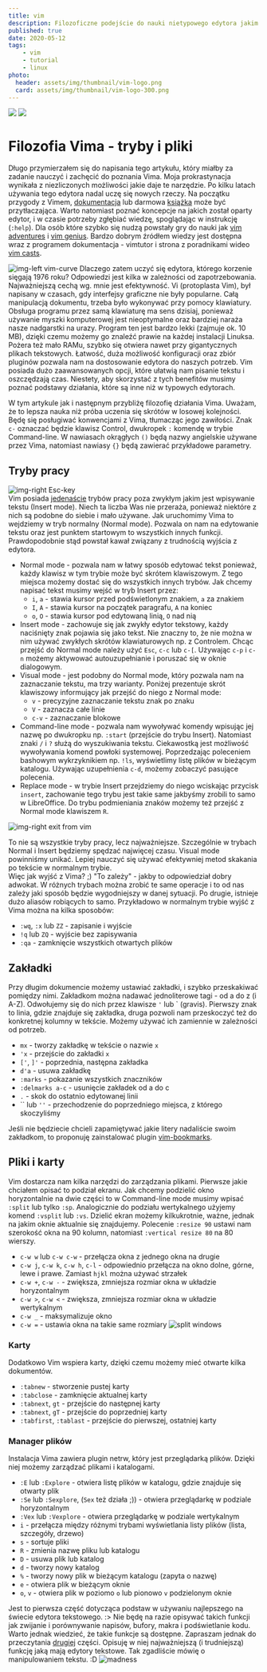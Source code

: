 ```yaml
---
title: vim
description: Filozoficzne podejście do nauki nietypowego edytora jakim jest vim. 
published: true
date: 2020-05-12
tags:
    - vim
    - tutorial
    - linux
photo: 
  header: assets/img/thumbnail/vim-logo.png
  card: assets/img/thumbnail/vim-logo-300.png
---
```


<img markdown="1" src="https://unicorn-utterances.com/static/d36f9347f2b108aa8245d47437003823/1b595/crutchcorn.png" />

<img src="https://unicorn-utterances.com/static/d36f9347f2b108aa8245d47437003823/1b595/crutchcorn.png" />

# Filozofia Vima - tryby i pliki
Długo przymierzałem się do napisania tego artykułu, który miałby za zadanie nauczyć i zachęcić do poznania Vima. Moja prokrastynacja wynikała z niezliczonych możliwości jakie daje te narzędzie. Po kilku latach używania tego edytora nadal uczę się nowych rzeczy.<!--more--> Na początku przygody z Vimem, [dokumentacja](https://www.vim.org/docs.php) lub darmowa [książka](ftp://ftp.vim.org/pub/vim/doc/book/vimbook-OPL.pdf) może być przytłaczająca. Warto natomiast poznać koncepcje na jakich został oparty edytor, i w czasie potrzeby zgłębiać wiedzę, spoglądając w instrukcję (`:help`). Dla osób które szybko się nudzą powstały gry do nauki jak [vim adventures](https://vim-adventures.com/) i [vim genius](http://www.vimgenius.com/). Bardzo dobrym źródłem wiedzy jest dostępna wraz z programem dokumentacja - vimtutor i strona z poradnikami wideo [vim casts](http://vimcasts.org/).  

![img-left vim-curve](assets/img/vim/vim-learning-curve.png)
Dlaczego zatem uczyć się edytora, którego korzenie sięgają 1976 roku? Odpowiedzi jest kilka w zależności od zapotrzebowania. Najważniejszą cechą wg. mnie jest efektywność. Vi (protoplasta Vim), był napisany w czasach, gdy interfejsy graficzne nie były popularne. Całą manipulacją dokumentu, trzeba było wykonywać przy pomocy klawiatury. Obsługa programu przez samą klawiaturę ma sens dzisiaj, ponieważ używanie myszki komputerowej jest nieoptymalne oraz bardziej naraża nasze nadgarstki na urazy. Program ten jest bardzo lekki (zajmuje ok. 10 MB), dzięki czemu możemy go znaleźć prawie na każdej instalacji Linuksa. Pożera też mało RAMu, szybko się otwiera nawet przy gigantycznych plikach tekstowych. Łatwość, duża możliwość konfiguracji oraz zbiór pluginów pozwala nam na dostosowanie edytora do naszych potrzeb. Vim posiada dużo zaawansowanych opcji, które ułatwią nam pisanie tekstu i oszczędzają czas. Niestety, aby skorzystać z tych benefitów musimy poznać podstawy działania, które są inne niż w typowych edytorach. 

W tym artykule jak i następnym przybliżę filozofię działania Vima. Uważam, że to lepsza nauka niż próba uczenia się skrótów w losowej kolejności. 
Będę się posługiwać konwencjami z Vima, tłumacząc jego zawiłości. Znak `c-` oznaczać będzie klawisz Control, dwukropek `:` komendę w trybie Command-line. W nawiasach okrągłych `()` będą nazwy angielskie używane przez Vima, natomiast nawiasy `{}` będą zawierać przykładowe parametry.

## Tryby pracy
![img-right Esc-key](assets/img/vim/vim-esc.jpg)  
Vim posiada [jedenaście](http://vimdoc.sourceforge.net/htmldoc/intro.html#vim-modes-intro) trybów pracy poza zwykłym jakim jest wpisywanie tekstu (Insert mode). Niech ta liczba Was nie przeraża, ponieważ niektóre z nich są podobne do siebie i mało używane. Jak uruchomimy Vima to wejdziemy w tryb normalny (Normal mode). Pozwala on nam na edytowanie tekstu oraz jest punktem startowym to wszystkich innych funkcji. Prawdopodobnie stąd powstał kawał związany z trudnością wyjścia z edytora.

- Normal mode - pozwala nam w łatwy sposób edytować tekst ponieważ, każdy klawisz w tym trybie może być skrótem klawiszowym. Z tego miejsca możemy dostać się do wszystkich innych trybów. Jak chcemy napisać tekst musimy wejść w tryb Insert przez:
	- `i`, `a` - stawia kursor przed podświetlonym znakiem, `a` za znakiem
	- `I`, `A` - stawia kursor na początek paragrafu, `A` na koniec
	- `o`, `O` - stawia kursor pod edytowaną linią, `O` nad nią
- Insert mode - zachowuje się jak zwykły edytor tekstowy, każdy naciśnięty znak pojawia się jako tekst. Nie znaczny to, że nie można w nim używać zwykłych skrótów klawiaturowych np. z Controlem. Chcąc przejść do Normal mode należy użyć `Esc`, `c-c` lub `c-[`. Używając `c-p` i `c-n` możemy aktywować autouzupełnianie i poruszać się w oknie dialogowym. 
- Visual mode - jest podobny do Normal mode, który pozwala nam na zaznaczanie tekstu, ma trzy warianty. Poniżej prezentuje skrót klawiszowy informujący jak przejść do niego z Normal mode:
	- `v` - precyzyjne zaznaczanie tekstu znak po znaku
	- `V` - zaznacza całe linie
	- `c-v` - zaznaczanie blokowe 
- Command-line mode - pozwala nam wywoływać komendy wpisując jej nazwę po dwukropku np. `:start` (przejście do trybu Insert). Natomiast znaki `/` i `?` służą do wyszukiwania tekstu. Ciekawostką jest możliwość wywoływania komend powłoki systemowej. Poprzedzając poleceniem bashowym wykrzyknikiem np. `!ls`, wyświetlimy listę plików w bieżącym katalogu. Używając uzupełnienia `c-d`, możemy zobaczyć pasujące polecenia.
- Replace mode - w trybie Insert przejdziemy do niego wciskając przycisk `insert`, zachowanie tego trybu jest takie same jakbyśmy zrobili to samo w LibreOffice. Do trybu podmieniania znaków możemy też przejść z Normal mode klawiszem `R`.

![img-right exit from vim](assets/img/vim/kiedy-prbujesz-wyj-z-vim.jpg)  

To nie są wszystkie tryby pracy, lecz najważniejsze. Szczególnie w trybach Normal i Insert będziemy spędzać najwięcej czasu. Visual mode powinniśmy unikać. Lepiej nauczyć się używać efektywniej metod skakania po tekście w normalnym trybie.   
Więc jak wyjść z Vima? ;) "To zależy" - jakby to odpowiedział dobry adwokat. W różnych trybach można zrobić te same operacje i to od nas zależy jaki sposób będzie wygodniejszy w danej sytuacji. Po drugie, istnieje dużo aliasów robiących to samo. Przykładowo w normalnym trybie wyjść z Vima można na kilka sposobów:

- `:wq`, `:x` lub `ZZ` - zapisanie i wyjście
- `!q` lub `ZQ` - wyjście bez zapisywania
- `:qa` - zamknięcie wszystkich otwartych plików

## Zakładki
Przy długim dokumencie możemy ustawiać zakładki, i szybko przeskakiwać pomiędzy nimi. Zakładkom można nadawać jednoliterowe tagi - od a do z (i A-Z). Odwołujemy się do nich przez klawisze `'` lub \` (gravis).
Pierwszy znak to linia, gdzie znajduje się zakładka, druga pozwoli nam przeskoczyć też do konkretnej kolumny w tekście. Możemy używać ich zamiennie w zależności od potrzeb.

- `mx` - tworzy zakładkę w tekście o nazwie `x` 
- `'x` - przejście do zakładki `x` 
- `['`, `]'` - poprzednia, następna zakładka  
- `d'a` - usuwa zakładkę 
- `:marks` - pokazanie wszystkich znaczników
- `:delmarks a-c` - usunięcie zakładek od a do c  
- `.` - skok do ostatnio edytowanej linii  
- \`\` lub `''` - przechodzenie do poprzedniego miejsca, z którego skoczyliśmy

Jeśli nie będziecie chcieli zapamiętywać jakie litery nadaliście swoim zakładkom, to proponuję zainstalować plugin [vim-bookmarks](http://blog.mattes-groeger.de/vim-bookmarks/). 

## Pliki i karty
Vim dostarcza nam kilka narzędzi do zarządzania plikami. Pierwsze jakie chciałem opisać to podział ekranu. Jak chcemy podzielić okno horyzontalnie na dwie części to w Command-line mode musimy wpisać `:split` lub tylko `:sp`. Analogicznie do podziału wertykalnego użyjemy komend `:vsplit` lub `:vs`. Dzielić ekran możemy kilkukrotnie, ważne, jednak na jakim oknie aktualnie się znajdujemy. Polecenie `:resize 90` ustawi nam szerokość okna na 90 kolumn, natomiast `:vertical resize 80` na 80 wierszy. 

- `c-w w` lub `c-w c-w` - przełącza okna z jednego okna na drugie
- `c-w j`, `c-w k`, `c-w h`, `c-l` - odpowiednio przełącza na okno dolne, górne, lewe i prawe. Zamiast `hjkl` można używać strzałek
- `c-w +`, `c-w -` - zwiększa, zmniejsza rozmiar okna w układzie horyzontalnym
- `c-w >`, `c-w <` - zwiększa, zmniejsza rozmiar okna w układzie wertykalnym
- `c-w _` - maksymalizuje okno
- `c-w =` - ustawia okna na takie same rozmiary
![split windows](assets/img/vim/split-vim.png "vim split")  

### Karty 
Dodatkowo Vim wspiera karty, dzięki czemu możemy mieć otwarte kilka dokumentów. 

- `:tabnew` - stworzenie pustej karty
- `:tabclose` - zamknięcie aktualnej karty
- `:tabnext`, `gt` - przejście do następnej karty
- `:tabnext`, `gT` - przejście do poprzedniej karty
- `:tabfirst`, `:tablast` - przejście do pierwszej, ostatniej karty

### Manager plików
Instalacja Vima zawiera plugin netrw, który jest przeglądarką plików. Dzięki niej możemy zarządzać plikami i katalogami. 

- `:E` lub `:Explore` - otwiera listę plików w katalogu, gdzie znajduje się otwarty plik
- `:Se` lub `:Sexplore`, (`Sex` też działa ;)) - otwiera przeglądarkę w podziale horyzontalnym
- `:Vex` lub `:Vexplore` - otwiera przeglądarkę w podziale wertykalnym
- `i` -	przełącza między różnymi trybami wyświetlania listy plików (lista, szczegóły, drzewo)  
- `s` -	sortuje pliki
- `R` - zmienia nazwę pliku lub katalogu
- `D` -	usuwa plik lub katalog
- `d` -	tworzy nowy katalog  
- `%` -	tworzy nowy plik w bieżącym katalogu (zapyta o nazwę)  
- `e` -	otwiera plik w bieżącym oknie  
- `o`, `v` - otwiera plik w poziomo `o` lub pionowo `v` podzielonym oknie  

Jest to pierwsza część dotycząca podstaw w używaniu najlepszego na świecie edytora tekstowego. :> Nie będę na razie opisywać takich funkcji jak zwijanie i porównywanie napisów, bufory, makra i podświetlanie kodu. Warto jednak wiedzieć, że takie funkcje są dostępne. Zapraszam jednak do przeczytania [drugiej](http://www.miroslaw.ovh/filozofia-vima-edycja) części. Opisuję w niej najważniejszą (i trudniejszą) funkcję jaką mają edytory tekstowe. Tak zgadliście mówię o manipulowaniem tekstu. :D
![madness](assets/img/vim/this-is-vim.jpg)  
  

